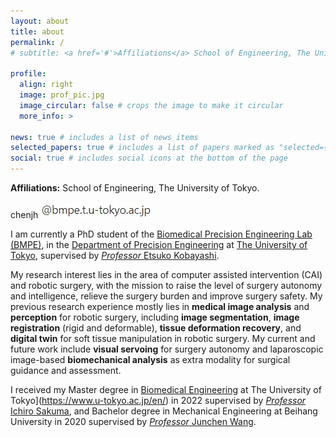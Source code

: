 ```yaml
---
layout: about
title: about
permalink: /
# subtitle: <a href='#'>Affiliations</a> School of Engineering, The University of Tokyo.

profile:
  align: right
  image: prof_pic.jpg
  image_circular: false # crops the image to make it circular
  more_info: >

news: true # includes a list of news items
selected_papers: true # includes a list of papers marked as "selected={true}"
social: true # includes social icons at the bottom of the page
---
```


**Affiliations:** School of Engineering, The University of Tokyo.

chenjh![](../assets/img/email.jpg)

I am currently a PhD student of the [Biomedical Precision Engineering Lab (BMPE)](https://www.bmpe.t.u-tokyo.ac.jp/index.html), in the [Department of Precision Engineering](https://www.pe.t.u-tokyo.ac.jp/en/index.html) at [The University of Tokyo](https://www.u-tokyo.ac.jp/en/), supervised by [*Professor* Etsuko Kobayashi](https://www.bmpe.t.u-tokyo.ac.jp/member.html).

My research interest lies in the area of computer assisted intervention (CAI) and robotic surgery, with the mission to raise the level of surgery autonomy and intelligence, relieve the surgery burden and improve surgery safety. My previous research experience mostly lies in **medical image analysis** and **perception** for robotic surgery, including **image segmentation**, **image registration** (rigid and deformable), **tissue deformation recovery**, and **digital twin** for soft tissue manipulation in robotic surgery. My current and future work include **visual servoing** for surgery autonomy and laparoscopic image-based **biomechanical analysis** as extra modality for surgical guidance and assessment.

I received my Master degree in [Biomedical Engineering](https://bioeng.t.u-tokyo.ac.jp/en/) at The University of Tokyo](https://www.u-tokyo.ac.jp/en/) in 2022 supervised by [*Professor* Ichiro Sakuma](https://www.bmpe.t.u-tokyo.ac.jp/member.html), and Bachelor degree in Mechanical Engineering at Beihang University in 2020 supervised by [*Professor* Junchen Wang](https://mrs.buaa.edu.cn/?page_id=18).
